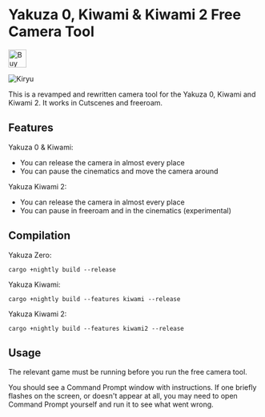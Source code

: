 # Yakuza 0, Kiwami & Kiwami 2 Free Camera Tool
<a href='https://ko-fi.com/U7U81LC5Q' target='_blank'><img height='36' style='border:0px;height:36px;' src='https://cdn.ko-fi.com/cdn/kofi3.png?v=2' border='0' alt='Buy Me a Coffee at ko-fi.com' /></a>

![Kiryu](https://i.imgur.com/s9Od0q4.jpg)

This is a revamped and rewritten camera tool for the Yakuza 0, Kiwami and Kiwami 2. It works in Cutscenes and freeroam.

## Features
Yakuza 0 & Kiwami:
- You can release the camera in almost every place
- You can pause the cinematics and move the camera around

Yakuza Kiwami 2:
- You can release the camera in almost every place
- You can pause in freeroam and in the cinematics (experimental)

## Compilation
Yakuza Zero:

```
cargo +nightly build --release
```

Yakuza Kiwami:

```
cargo +nightly build --features kiwami --release
```

Yakuza Kiwami 2:

```
cargo +nightly build --features kiwami2 --release
```


## Usage

The relevant game must be running before you run the free camera tool.

You should see a Command Prompt window with instructions. If one briefly flashes on the screen, or doesn't appear at all, you may need to open Command Prompt yourself and run it to see what went wrong.
